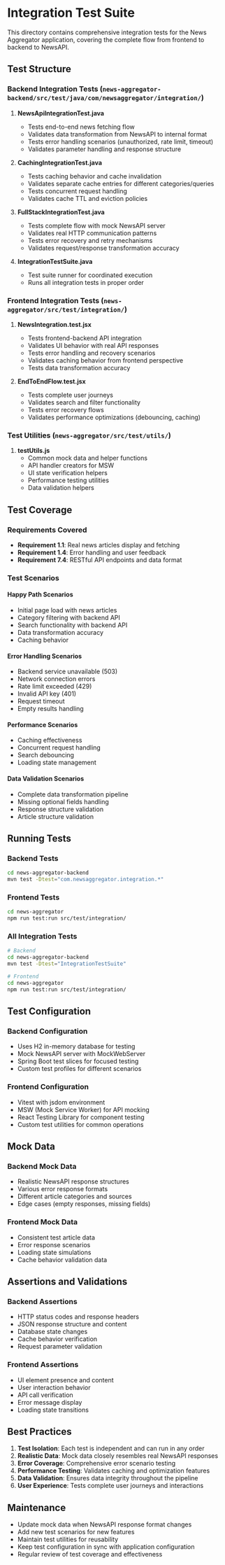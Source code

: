 # Integration Test Suite

This directory contains comprehensive integration tests for the News Aggregator application, covering the complete flow from frontend to backend to NewsAPI.

## Test Structure

### Backend Integration Tests (`news-aggregator-backend/src/test/java/com/newsaggregator/integration/`)

1. **NewsApiIntegrationTest.java**
   - Tests end-to-end news fetching flow
   - Validates data transformation from NewsAPI to internal format
   - Tests error handling scenarios (unauthorized, rate limit, timeout)
   - Validates parameter handling and response structure

2. **CachingIntegrationTest.java**
   - Tests caching behavior and cache invalidation
   - Validates separate cache entries for different categories/queries
   - Tests concurrent request handling
   - Validates cache TTL and eviction policies

3. **FullStackIntegrationTest.java**
   - Tests complete flow with mock NewsAPI server
   - Validates real HTTP communication patterns
   - Tests error recovery and retry mechanisms
   - Validates request/response transformation accuracy

4. **IntegrationTestSuite.java**
   - Test suite runner for coordinated execution
   - Runs all integration tests in proper order

### Frontend Integration Tests (`news-aggregator/src/test/integration/`)

1. **NewsIntegration.test.jsx**
   - Tests frontend-backend API integration
   - Validates UI behavior with real API responses
   - Tests error handling and recovery scenarios
   - Validates caching behavior from frontend perspective
   - Tests data transformation accuracy

2. **EndToEndFlow.test.jsx**
   - Tests complete user journeys
   - Validates search and filter functionality
   - Tests error recovery flows
   - Validates performance optimizations (debouncing, caching)

### Test Utilities (`news-aggregator/src/test/utils/`)

1. **testUtils.js**
   - Common mock data and helper functions
   - API handler creators for MSW
   - UI state verification helpers
   - Performance testing utilities
   - Data validation helpers

## Test Coverage

### Requirements Covered

- **Requirement 1.1**: Real news articles display and fetching
- **Requirement 1.4**: Error handling and user feedback
- **Requirement 7.4**: RESTful API endpoints and data format

### Test Scenarios

#### Happy Path Scenarios
- Initial page load with news articles
- Category filtering with backend API
- Search functionality with backend API
- Data transformation accuracy
- Caching behavior

#### Error Handling Scenarios
- Backend service unavailable (503)
- Network connection errors
- Rate limit exceeded (429)
- Invalid API key (401)
- Request timeout
- Empty results handling

#### Performance Scenarios
- Caching effectiveness
- Concurrent request handling
- Search debouncing
- Loading state management

#### Data Validation Scenarios
- Complete data transformation pipeline
- Missing optional fields handling
- Response structure validation
- Article structure validation

## Running Tests

### Backend Tests
```bash
cd news-aggregator-backend
mvn test -Dtest="com.newsaggregator.integration.*"
```

### Frontend Tests
```bash
cd news-aggregator
npm run test:run src/test/integration/
```

### All Integration Tests
```bash
# Backend
cd news-aggregator-backend
mvn test -Dtest="IntegrationTestSuite"

# Frontend
cd news-aggregator
npm run test:run src/test/integration/
```

## Test Configuration

### Backend Configuration
- Uses H2 in-memory database for testing
- Mock NewsAPI server with MockWebServer
- Spring Boot test slices for focused testing
- Custom test profiles for different scenarios

### Frontend Configuration
- Vitest with jsdom environment
- MSW (Mock Service Worker) for API mocking
- React Testing Library for component testing
- Custom test utilities for common operations

## Mock Data

### Backend Mock Data
- Realistic NewsAPI response structures
- Various error response formats
- Different article categories and sources
- Edge cases (empty responses, missing fields)

### Frontend Mock Data
- Consistent test article data
- Error response scenarios
- Loading state simulations
- Cache behavior validation data

## Assertions and Validations

### Backend Assertions
- HTTP status codes and response headers
- JSON response structure and content
- Database state changes
- Cache behavior verification
- Request parameter validation

### Frontend Assertions
- UI element presence and content
- User interaction behavior
- API call verification
- Error message display
- Loading state transitions

## Best Practices

1. **Test Isolation**: Each test is independent and can run in any order
2. **Realistic Data**: Mock data closely resembles real NewsAPI responses
3. **Error Coverage**: Comprehensive error scenario testing
4. **Performance Testing**: Validates caching and optimization features
5. **Data Validation**: Ensures data integrity throughout the pipeline
6. **User Experience**: Tests complete user journeys and interactions

## Maintenance

- Update mock data when NewsAPI response format changes
- Add new test scenarios for new features
- Maintain test utilities for reusability
- Keep test configuration in sync with application configuration
- Regular review of test coverage and effectiveness